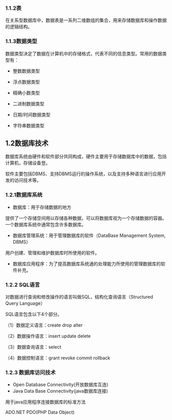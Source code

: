 ### 1.1.2表

在关系型数据库中，数据表是一系列二维数组的集合，用来存储数据库和操作数据的逻辑结构。

### 1.1.3数据类型

数据类型决定了数据在计算机中的存储格式，代表不同的信息类型。常用的数据类型有：

-   整数数据类型

-   浮点数据类型

-   精确小数类型

-   二进制数据类型

-   日期/时间数据类型

-   字符串数据类型

## 1.2数据库技术

数据库系统由硬件和软件部分共同构成，硬件主要用于存储数据库中的数据，包括计算机，存储设备登。

软件主要包括DBMS、支持DBMS运行的操作系统，以及支持多种语言进行应用开发的访问技术等。

### 1.2.1数据库系统

-   数据库：用于存储数据的地方

提供了一个存储空间用以存储各种数据，可以将数据库视为一个存储数据的容器。一个数据库系统中通常包含许多数据库。

-   数据库管理系统：用于管理数据库的软件（DataBase Management System, DBMS）

用户创建、管理和维护数据库时所使用的软件。

-   数据库应用程序：为了提高数据库系统通的处理能力所使用的管理数据库的软件补充。

### 1.2.2 SQL语言

对数据进行查询和修改操作的语言叫做SQL，结构化查询语言（Structured Query Language）

SQL语言包含以下4个部分。

（1）数据定义语言：create drop alter

（2）数据操作语言：insert update delete

（3）数据查询语言：select

（4）数据控制语言：grant revoke commit rollback

### 1.2.3 数据库访问技术

-   Open Database Connectivity(开放数据库互连)
-   Java Data Base Connectivity(java数据库连接)

用于java应用程序连接数据库的标准方法

ADO.NET    PDO(PHP Data Object)